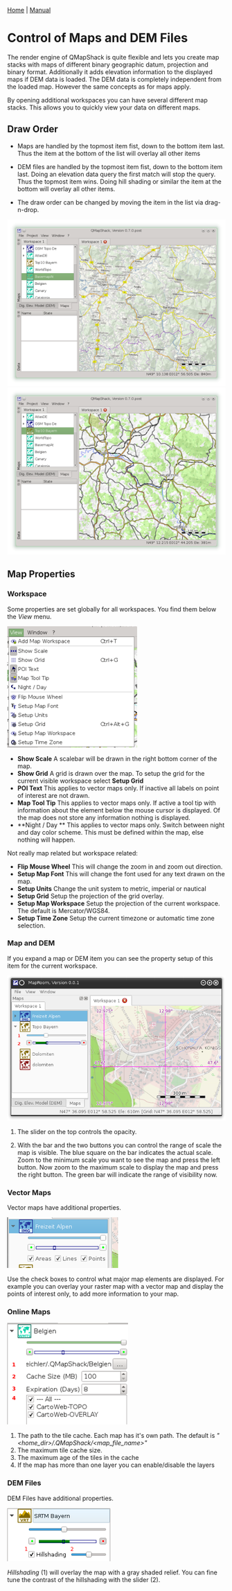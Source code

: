 [Home](Home) | [Manual](DocMain)

# Control of Maps and DEM Files

The render engine of QMapShack is quite flexible and lets you create map stacks with
maps of different binary geographic datum, projection and binary format. Additionally 
it adds elevation information to the displayed maps if DEM data is loaded. The DEM data 
is completely independent from the loaded map. However the same concepts as for maps 
apply.

By opening additional workspaces you can have several different map stacks. This allows 
you to quickly view your data on different maps.

## Draw Order

* Maps are handled by the topmost item fist, down to the bottom item last. Thus 
the item at the bottom of the list will overlay all other items

* DEM files are handled by the topmost item fist, down to the bottom item last. Doing
an elevation data query the first match will stop the query. Thus the topmost item wins. 
Doing hill shading or similar the item at the bottom will overlay all other items.

* The draw order can be changed by moving the item in the list via drag-n-drop.

![Alt text](images/DocControlMapDem/maproom1.png) ![Alt text](images/DocControlMapDem/maproom2.png)

## Map Properties

### Workspace

Some properties are set globally for all workspaces. You find them below the _View_ menu. 

![Alt text](images/DocControlMapDem/maproom3.png)


* **Show Scale** A scalebar will be drawn in the right bottom corner of the map.
* **Show Grid**  A grid is drawn over the map. To setup the grid for the current visible workspace select **Setup Grid**
* **POI Text**   This applies to vector maps only. If inactive all labels on point of interest are not drawn.
* **Map Tool Tip** This applies to vector maps only. If active a tool tip with information about the element below the mouse cursor is displayed. Of the map does not store any information nothing is displayed.
* **Night / Day ** This applies to vector maps only. Switch between night and day color scheme. This must be defined within the map, else nothing will happen.

Not really map related but workspace related:

* **Flip Mouse Wheel** This will change the zoom in and zoom out direction.
* **Setup Map Font** This will change the font used for any text drawn on the map.
* **Setup Units** Change the unit system to metric, imperial or nautical
* **Setup Grid** Setup the projection of the grid overlay.
* **Setup Map Workspace** Setup the projection of the current workspace. The default is Mercator/WGS84.
* **Setup Time Zone** Setup the current timezone or automatic time zone selection.

### Map and DEM

If you expand a map or DEM item you can see the  property setup of this item for the current workspace.

![Alt text](images/DocControlMapDem/maproom5.png)

1. The slider on the top controls the opacity. 

2. With the bar and the two buttons you can control the range of scale the map is visible. The blue square on the bar indicates the actual scale. Zoom to the minimum scale you want to see the map and press the left button. Now zoom to the maximum scale to display the map and press the right button. The green bar will indicate the range of visibility now.

### Vector Maps

Vector maps have additional properties.

![Alt text](images/DocControlMapDem/maproom6.png)

Use the check boxes to control what major map elements are displayed. For example you can overlay your raster map with a vector map and display the points of interest only, to add more information to your map. 

### Online Maps

![Alt text](images/DocControlMapDem/maproom8.png)

1. The path to the tile cache. Each map has it's own path. The default is  _"<home_dir>/.QMapShack/<map_file_name>"_
2. The maximum tile cache size.
3. The maximum age of the tiles in the cache
4. If the map has more than one layer you can enable/disable the layers

### DEM Files

DEM Files have additional properties.

![Alt text](images/DocControlMapDem/maproom7.png)

_Hillshading_ (1) will overlay the map with a gray shaded relief. You can fine tune the contrast of the hillshading with the slider (2). 

